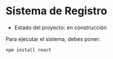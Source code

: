<h1>Sistema de Registro</h1>

- Estado del proyecto: en construcción
  
Para ejecutar el sistema, debes poner:

```npm install react```
